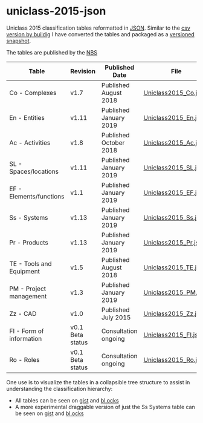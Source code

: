 # uniclass-2015-json
Uniclass 2015 classification tables reformatted in [JSON](http://www.json.org/). Similar to the [csv version by buildig](https://github.com/buildig/uniclass-2015) I have converted the tables and packaged as a [versioned snapshot](https://github.com/thomascorrie/uniclass-2015-json/releases).

The tables are published by the [NBS](https://toolkit.thenbs.com/articles/classification#classificationtables)

| Table | Revision | Published Date | File |
| -- | -- | -- | -- |
| Co - Complexes |	v1.7 | Published August 2018 | [Uniclass2015_Co.json](https://github.com/thomascorrie/uniclass-2015-json/blob/master/Uniclass2015_Co.json)
| En - Entities | 	v1.11 | Published January 2019 | [Uniclass2015_En.json](https://github.com/thomascorrie/uniclass-2015-json/blob/master/Uniclass2015_En.json)	
| Ac - Activities | 	v1.8 | Published October 2018 | [Uniclass2015_Ac.json](https://github.com/thomascorrie/uniclass-2015-json/blob/master/Uniclass2015_Ac.json)	
| SL - Spaces/locations | 	v1.11 | Published January 2019 | [Uniclass2015_SL.json](https://github.com/thomascorrie/uniclass-2015-json/blob/master/Uniclass2015_SL.json)	
| EF - Elements/functions | 	v1.1 | Published January 2019	 | [Uniclass2015_EF.json](https://github.com/thomascorrie/uniclass-2015-json/blob/master/Uniclass2015_EF.json)
| Ss - Systems | 	v1.13 | Published January 2019 | [Uniclass2015_Ss.json](https://github.com/thomascorrie/uniclass-2015-json/blob/master/Uniclass2015_Ss.json)	
| Pr - Products | 	v1.13 | Published January 2019 | [Uniclass2015_Pr.json](https://github.com/thomascorrie/uniclass-2015-json/blob/master/Uniclass2015_Pr.json)	
| TE - Tools and Equipment | 	v1.5 | Published August 2018	 | [Uniclass2015_TE.json](https://github.com/thomascorrie/uniclass-2015-json/blob/master/Uniclass2015_TE.json)
| PM - Project management |	v1.3 | Published January 2019 | [Uniclass2015_PM.json](https://github.com/thomascorrie/uniclass-2015-json/blob/master/Uniclass2015_PM.json)
| Zz - CAD | 	v1.0 | Published July 2015 | [Uniclass2015_Zz.json](https://github.com/thomascorrie/uniclass-2015-json/blob/master/Uniclass2015_Zz.json)
| FI - Form of information |	v0.1 Beta status | Consultation ongoing | [Uniclass2015_FI.json](https://github.com/thomascorrie/uniclass-2015-json/blob/master/Uniclass2015_FI.json)	
| Ro - Roles |	v0.1 Beta status | Consultation ongoing | [Uniclass2015_Ro.json](https://github.com/thomascorrie/uniclass-2015-json/blob/master/Uniclass2015_Ro.json)	

One use is to visualize the tables in a collapsible tree structure to assist in understanding the classification hierarchy:
* All tables can be seen on [gist](https://gist.github.com/thomascorrie/4d688cd9b6bb73d50fcc019f6680d6e6) and [bl.ocks](https://bl.ocks.org/thomascorrie/4d688cd9b6bb73d50fcc019f6680d6e6)
* A more experimental draggable version of just the Ss Systems table can be seen on [gist](https://gist.github.com/thomascorrie/799044318893cbdcfe04b73b9cb8fa49) and [bl.ocks](https://bl.ocks.org/thomascorrie/799044318893cbdcfe04b73b9cb8fa49)
